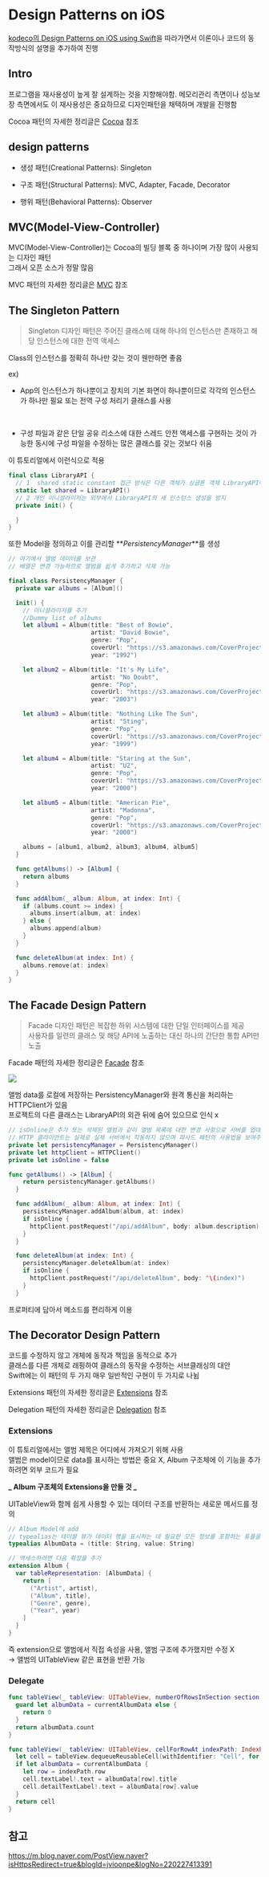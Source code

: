 # Design Patterns on iOS

[kodeco의 Design Patterns on iOS using Swift](https://www.kodeco.com/477-design-patterns-on-ios-using-swift-part-1-2)을 따라가면서 이론이나 코드의 동작방식의 설명을 추가하여 진행
<br/>

## Intro

프로그램을 재사용성이 높게 잘 설계하는 것을 지향해야함. 메모리관리 측면이나 성능보장 측면에서도 이 재사용성은 중요하므로 디자인패턴을 채택하며 개발을 진행함
<br/>

Cocoa 패턴의 자세한 정리글은 [Cocoa]() 참조
<br/>

## design patterns

- 생성 패턴(Creational Patterns): Singleton
  <br/>

- 구조 패턴(Structural Patterns): MVC, Adapter, Facade, Decorator
  <br/>

- 행위 패턴(Behavioral Patterns): Observer
  <br/>

## MVC(Model-View-Controller)

MVC(Model-View-Controller)는 Cocoa의 빌딩 블록 중 하나이며 가장 많이 사용되는 디자인 패턴
<br/>
그래서 오픈 소스가 정말 많음
<br/>

MVC 패턴의 자세한 정리글은 [MVC](https://github.com/BOLTB0X/UIkit/blob/main/Study/Tutorial/MVC.md) 참조
<br/>

## The Singleton Pattern

> Singleton 디자인 패턴은 주어진 클래스에 대해 하나의 인스턴스만 존재하고 해당 인스턴스에 대한 전역 액세스
> <br/>

Class의 인스턴스를 정확히 하나만 갖는 것이 웬만하면 좋음
<br/>

ex)

- App의 인스턴스가 하나뿐이고 장치의 기본 화면이 하나뿐이므로 각각의 인스턴스가 하나만 필요 또는 전역 구성 처리기 클래스를 사용

<br/>

- 구성 파일과 같은 단일 공유 리소스에 대한 스레드 안전 액세스를 구현하는 것이 가능한 동시에 구성 파일을 수정하는 많은 클래스를 갖는 것보다 쉬움

이 튜토리얼에서 이런식으로 적용

```swift
final class LibraryAPI {
  // 1  shared static constant 접근 방식은 다른 객체가 싱글톤 객체 LibraryAPI에 액세스할 수 있도록 함
  static let shared = LibraryAPI()
  // 2 개인 이니셜라이저는 외부에서 LibraryAPI의 새 인스턴스 생성을 방지
  private init() {

  }
}
```

또한 Model을 정의하고 이를 관리할 **_PersistencyManager_**를 생성
<br/>

```swift
// 여기에서 앨범 데이터를 보관
// 배열은 변경 가능하므로 앨범을 쉽게 추가하고 삭제 가능

final class PersistencyManager {
  private var albums = [Album]()

  init() {
    // 이니셜라이저를 추가
    //Dummy list of albums
    let album1 = Album(title: "Best of Bowie",
                       artist: "David Bowie",
                       genre: "Pop",
                       coverUrl: "https://s3.amazonaws.com/CoverProject/album/album_david_bowie_best_of_bowie.png",
                       year: "1992")

    let album2 = Album(title: "It's My Life",
                       artist: "No Doubt",
                       genre: "Pop",
                       coverUrl: "https://s3.amazonaws.com/CoverProject/album/album_no_doubt_its_my_life_bathwater.png",
                       year: "2003")

    let album3 = Album(title: "Nothing Like The Sun",
                       artist: "Sting",
                       genre: "Pop",
                       coverUrl: "https://s3.amazonaws.com/CoverProject/album/album_sting_nothing_like_the_sun.png",
                       year: "1999")

    let album4 = Album(title: "Staring at the Sun",
                       artist: "U2",
                       genre: "Pop",
                       coverUrl: "https://s3.amazonaws.com/CoverProject/album/album_u2_staring_at_the_sun.png",
                       year: "2000")

    let album5 = Album(title: "American Pie",
                       artist: "Madonna",
                       genre: "Pop",
                       coverUrl: "https://s3.amazonaws.com/CoverProject/album/album_madonna_american_pie.png",
                       year: "2000")

    albums = [album1, album2, album3, album4, album5]
  }

  func getAlbums() -> [Album] {
    return albums
  }

  func addAlbum(_ album: Album, at index: Int) {
    if (albums.count >= index) {
      albums.insert(album, at: index)
    } else {
      albums.append(album)
    }
  }

  func deleteAlbum(at index: Int) {
    albums.remove(at: index)
  }
}
```

## The Facade Design Pattern

> Facade 디자인 패턴은 복잡한 하위 시스템에 대한 단일 인터페이스를 제공
> <br/>
> 사용자를 일련의 클래스 및 해당 API에 노출하는 대신 하나의 간단한 통합 API만 노출
> <br/>

Facade 패턴의 자세한 정리글은 [Facade]() 참조
<br/>

<img src = "https://files.koenig.kodeco.com/uploads/2017/05/design-patterns-part1-facade-1-480x87.png">
<br/>

앨범 data를 로컬에 저장하는 PersistencyManager와 원격 통신을 처리하는 HTTPClient가 있음
<br/>
프로젝트의 다른 클래스는 LibraryAPI의 외관 뒤에 숨어 있으므로 인식 x
<br/>

```swift
// isOnline은 추가 또는 삭제된 앨범과 같이 앨범 목록에 대한 변경 사항으로 서버를 업데이트해야 하는지 여부를 결정
// HTTP 클라이언트는 실제로 실제 서버에서 작동하지 않으며 파사드 패턴의 사용법을 보여주기 위한 것일 뿐이므로 isOnline은 항상 false
private let persistencyManager = PersistencyManager()
private let httpClient = HTTPClient()
private let isOnline = false

func getAlbums() -> [Album] {
    return persistencyManager.getAlbums()
  }

  func addAlbum(_ album: Album, at index: Int) {
    persistencyManager.addAlbum(album, at: index)
    if isOnline {
      httpClient.postRequest("/api/addAlbum", body: album.description)
    }
  }

  func deleteAlbum(at index: Int) {
    persistencyManager.deleteAlbum(at: index)
    if isOnline {
      httpClient.postRequest("/api/deleteAlbum", body: "\(index)")
    }
  }
```

프로퍼티에 담아서 메소드를 편리하게 이용
<br/>

## The Decorator Design Pattern

코드를 수정하지 않고 개체에 동작과 책임을 동적으로 추가
<br/>
클래스를 다른 개체로 래핑하여 클래스의 동작을 수정하는 서브클래싱의 대안
<br/>
Swift에는 이 패턴의 두 가지 매우 일반적인 구현이 두 가지로 나뉨

Extensions 패턴의 자세한 정리글은 [Extensions]() 참조
<br/>

Delegation 패턴의 자세한 정리글은 [Delegation]() 참조
<br/>

### Extensions

이 튜토리얼에서는 앨범 제목은 어디에서 가져오기 위해 사용
<br/>
앨범은 model이므로 data를 표시하는 방법은 중요 X, Album 구조체에 이 기능을 추가하려면 외부 코드가 필요
<br/>

**_ Album 구조체의 Extensions을 만들 것 _**
<br/>

UITableView와 함께 쉽게 사용할 수 있는 데이터 구조를 반환하는 새로운 메서드를 정의
<br/>

```swift
// Album Model에 add
// typealias는 테이블 뷰가 데이터 행을 표시하는 데 필요한 모든 정보를 포함하는 튜플을 정의
typealias AlbumData = (title: String, value: String)

// 액세스하려면 다음 확장을 추가
extension Album {
  var tableRepresentation: [AlbumData] {
    return [
      ("Artist", artist),
      ("Album", title),
      ("Genre", genre),
      ("Year", year)
    ]
  }
}
```

즉 extension으로 앨범에서 직접 속성을 사용, 앨범 구조에 추가했지만 수정 X
<br/>
-> 앨범의 UITableView 같은 표현을 반환 가능
<br/>

### Delegate

```swift
func tableView(_ tableView: UITableView, numberOfRowsInSection section: Int) -> Int {
  guard let albumData = currentAlbumData else {
    return 0
  }
  return albumData.count
}

func tableView(_ tableView: UITableView, cellForRowAt indexPath: IndexPath) -> UITableViewCell {
  let cell = tableView.dequeueReusableCell(withIdentifier: "Cell", for: indexPath)
  if let albumData = currentAlbumData {
    let row = indexPath.row
    cell.textLabel!.text = albumData[row].title
    cell.detailTextLabel!.text = albumData[row].value
  }
  return cell
}

```

## 참고

https://m.blog.naver.com/PostView.naver?isHttpsRedirect=true&blogId=jvioonpe&logNo=220227413391
<br/>
